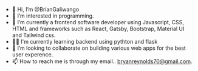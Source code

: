 - 👋 Hi, I’m @BrianGaliwango
- 👀 I’m interested in programming.
- 🌱 I’m currently a frontend software developer using Javascript, CSS, HTML and frameworks such as 
     React, Gatsby, Bootstrap, Material UI and Tailwind css.
- ✌🏿 I'm currently learning backend using pythton and flask
- 💞️ I’m looking to collaborate on building various web apps for the best user experence.
- 📫 How to reach me is through my email.. bryanreynolds70@gmail.com.
